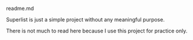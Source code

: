 readme.md

Superlist is just a simple project without any meaningful purpose.

There is not much to read here because I use this project for practice only.

